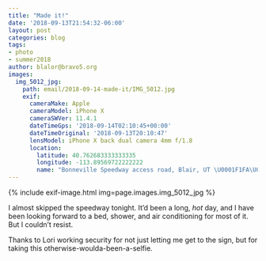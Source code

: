 ```yaml
---
title: "Made it!"
date: '2018-09-13T21:54:32-06:00'
layout: post
categories: blog
tags:
- photo
- summer2018
author: blalor@bravo5.org
images:
  img_5012_jpg:
    path: email/2018-09-14-made-it/IMG_5012.jpg
    exif:
      cameraMake: Apple
      cameraModel: iPhone X
      cameraSWVer: 11.4.1
      dateTimeGps: '2018-09-14T02:10:45+00:00'
      dateTimeOriginal: '2018-09-13T20:10:47'
      lensModel: iPhone X back dual camera 4mm f/1.8
      location:
        latitude: 40.762683333333335
        longitude: -113.89569722222222
        name: "Bonneville Speedway access road, Blair, UT \U0001F1FA\U0001F1F8"
---
```


{% include exif-image.html img=page.images.img_5012_jpg %}

I almost skipped the speedway tonight. It’d been a long, _hot_ day, and I have been looking forward to a bed, shower, and air conditioning for most of it. But I couldn’t resist. 

Thanks to Lori working security for not just letting me get to the sign, but for taking this otherwise-woulda-been-a-selfie.



